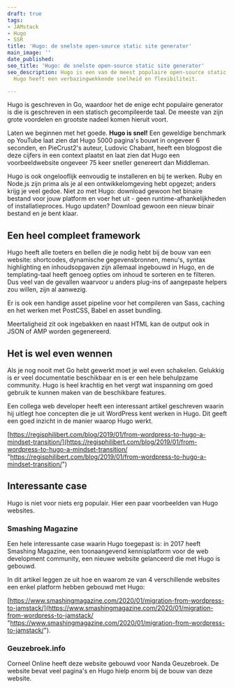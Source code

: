 ```yaml
---
draft: true
tags:
- JAMstack
- Hugo
- SSR
title: 'Hugo: de snelste open-source static site generator'
main_image: ''
date_published: 
seo_title: 'Hugo: de snelste open-source static site generator'
seo_description: Hugo is een van de meest populaire open-source static site generators.
  Hugo heeft een verbazingwekkende snelheid en flexibiliteit.

---
```

Hugo is geschreven in Go, waardoor het de enige echt populaire generator is die is geschreven in een statisch gecompileerde taal. De meeste van zijn grote voordelen en grootste nadeel komen hieruit voort.

Laten we beginnen met het goede. **Hugo is snel!** Een geweldige benchmark op YouTube laat zien dat Hugo 5000 pagina's bouwt in ongeveer 6 seconden, en PieCrust2's auteur, Ludovic Chabant, heeft een blogpost die deze cijfers in een context plaatst en laat zien dat Hugo een voorbeeldwebsite ongeveer 75 keer sneller genereert dan Middleman.

Hugo is ook ongelooflijk eenvoudig te installeren en bij te werken. Ruby en Node.js zijn prima als je al een ontwikkelomgeving hebt opgezet; anders krijg je veel gedoe. Niet zo met Hugo: download gewoon het binaire bestand voor jouw platform en voer het uit - geen runtime-afhankelijkheden of installatieproces. Hugo updaten? Download gewoon een nieuw binair bestand en je bent klaar.

## Een heel compleet framework

Hugo heeft alle toeters en bellen die je nodig hebt bij de bouw van een website: shortcodes, dynamische gegevensbronnen, menu's, syntax highlighting en inhoudsopgaven zijn allemaal ingebouwd in Hugo, en de templating-taal heeft genoeg opties om inhoud te sorteren en te filteren. Dus veel van de gevallen waarvoor u anders plug-ins of aangepaste helpers zou willen, zijn al aanwezig.

Er is ook een handige asset pipeline voor het compileren van Sass, caching en het werken met PostCSS, Babel en asset bundling.

Meertaligheid zit ook ingebakken en naast HTML kan de output ook in JSON of AMP worden gegenereerd.

## Het is wel even wennen

Als je nog nooit met Go hebt gewerkt moet je wel even schakelen. Gelukkig is er veel documentatie beschikbaar en is er een hele behulpzame community. Hugo is heel krachtig en het vergt wat inspanning  om goed gebruik te kunnen maken van de beschikbare features.

Een collega web developer heeft een interessant artikel geschreven waarin hij uitlegt hoe concepten die je uit WordPress kent werken in Hugo. Dit geeft een goed inzicht in de manier waarop Hugo werkt.

[https://regisphilibert.com/blog/2019/01/from-wordpress-to-hugo-a-mindset-transition/](https://regisphilibert.com/blog/2019/01/from-wordpress-to-hugo-a-mindset-transition/ "https://regisphilibert.com/blog/2019/01/from-wordpress-to-hugo-a-mindset-transition/")

## Interessante case

Hugo is niet voor niets erg populair. Hier een paar voorbeelden van Hugo websites.

### Smashing Magazine

Een hele interessante case waarin Hugo toegepast is: in 2017 heeft Smashing Magazine, een toonaangevend kennisplatform voor de web development community, een nieuwe website gelanceerd die met Hugo is gebouwd.

In dit artikel leggen ze uit hoe en waarom ze van 4 verschillende websites een enkel platform hebben gebouwd met Hugo:

[https://www.smashingmagazine.com/2020/01/migration-from-wordpress-to-jamstack/](https://www.smashingmagazine.com/2020/01/migration-from-wordpress-to-jamstack/ "https://www.smashingmagazine.com/2020/01/migration-from-wordpress-to-jamstack/").

### Geuzebroek.info

Corneel Online heeft deze website gebouwd voor Nanda Geuzebroek. De website bevat veel pagina's en Hugo hielp enorm bij de bouw van deze website.